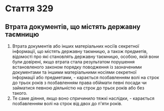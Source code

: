 Cтаття 329
====
Втрата документів, що містять державну таємницю
----
1. Втрата документів або інших матеріальних носіїв секретної інформації, що містять державну таємницю, а також предметів, відомості про які становлять державну таємницю, особою, якій вони були довірені, якщо втрата стала результатом порушення встановленого законом порядку поводження із зазначеними документами та іншими матеріальними носіями секретної інформації або предметами, -
карається позбавленням волі на строк до трьох років з позбавленням права обіймати певні посади чи займатися певною діяльністю на строк до трьох років або без такого.
2. Те саме діяння, якщо воно спричинило тяжкі наслідки, -
карається позбавленням волі на строк від двох до п'яти років.

